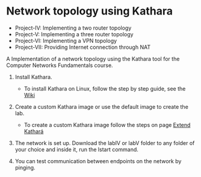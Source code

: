 # Network topology using Kathara 
- Project-IV: Implementing a two router topology  
- Project-V: Implementing a three router topology
- Project-VI: Implementing a VPN topology
- Project-VII: Providing Internet connection through NAT

A Implementation of a network topology using the Kathara tool for the Computer Networks Fundamentals course.

1. Install Kathara.
   - To install Kathara on Linux, follow the step by step guide, see the [Wiki](https://github.com/KatharaFramework/Kathara/wiki/Linux)

2. Create a custom Kathara image or use the default image to create the lab.
   - To create a custom Kathara image follow the steps on page [Extend Kathará](https://github.com/KatharaFramework/Kathara/blob/master/README.md#extend-kathar%C3%A1)

3. The network is set up. Download the labIV or labV folder to any folder of your choice and inside it, run the lstart command.

4. You can test communication between endpoints on the network by pinging.
